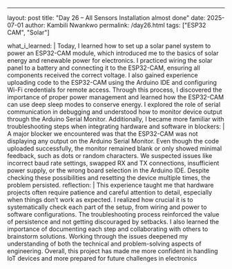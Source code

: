 ---
layout: post
title: "Day 26 – All Sensors Installation almost done"
date: 2025-07-01
author: Kambili Nwankwo
permalink: /day26.html
tags: ["ESP32 CAM", "Solar"]

what_i_learned: |
  Today, I learned how to set up a solar panel system to power an ESP32-CAM module, which introduced me to the basics of solar energy and renewable power for electronics. I practiced wiring the solar panel to a battery and connecting it to the ESP32-CAM, ensuring all components received the correct voltage. I also gained experience uploading code to the ESP32-CAM using the Arduino IDE and configuring Wi-Fi credentials for remote access. Through this process, I discovered the importance of proper power management and learned how the ESP32-CAM can use deep sleep modes to conserve energy. I explored the role of serial communication in debugging and understood how to monitor device output through the Arduino Serial Monitor. Additionally, I became more familiar with troubleshooting steps when integrating hardware and software in
blockers: |
  A major blocker we encountered was that the ESP32-CAM was not displaying any output on the Arduino Serial Monitor. Even though the code uploaded successfully, the monitor remained blank or only showed minimal feedback, such as dots or random characters. We suspected issues like incorrect baud rate settings, swapped RX and TX connections, insufficient power supply, or the wrong board selection in the Arduino IDE. Despite checking these possibilities and resetting the device multiple times, the problem persisted.
reflection: |
  This experience taught me that hardware projects often require patience and careful attention to detail, especially when things don’t work as expected. I realized how crucial it is to systematically check each part of the setup, from wiring and power to software configurations. The troubleshooting process reinforced the value of persistence and not getting discouraged by setbacks. I also learned the importance of documenting each step and collaborating with others to brainstorm solutions. Working through the issues deepened my understanding of both the technical and problem-solving aspects of engineering. Overall, this project has made me more confident in handling IoT devices and more prepared for future challenges in electronics
